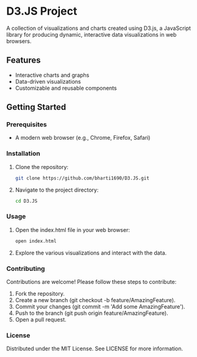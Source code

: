 # D3.JS Project

A collection of visualizations and charts created using D3.js, a JavaScript library for producing dynamic, interactive data visualizations in web browsers.

## Features
- Interactive charts and graphs
- Data-driven visualizations
- Customizable and reusable components

## Getting Started

### Prerequisites
- A modern web browser (e.g., Chrome, Firefox, Safari)

### Installation
1. Clone the repository:
   ```sh
   git clone https://github.com/bharti1690/D3.JS.git
   ```
2. Navigate to the project directory:
      ```sh
   cd D3.JS
   ```
### Usage
1. Open the index.html file in your web browser:
   ```sh
   open index.html
   ```
2. Explore the various visualizations and interact with the data.
   
### Contributing
Contributions are welcome! Please follow these steps to contribute:

1. Fork the repository.
2. Create a new branch (git checkout -b feature/AmazingFeature).
3. Commit your changes (git commit -m 'Add some AmazingFeature').
4. Push to the branch (git push origin feature/AmazingFeature).
5. Open a pull request.

### License
Distributed under the MIT License. See LICENSE for more information.
